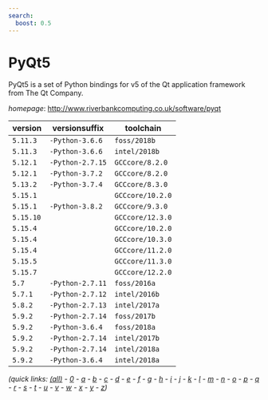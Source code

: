 ```yaml
---
search:
  boost: 0.5
---
```

# PyQt5

PyQt5 is a set of Python bindings for v5 of the Qt application framework from The Qt Company.

*homepage*: <http://www.riverbankcomputing.co.uk/software/pyqt>

version | versionsuffix | toolchain
--------|---------------|----------
``5.11.3`` | ``-Python-3.6.6`` | ``foss/2018b``
``5.11.3`` | ``-Python-3.6.6`` | ``intel/2018b``
``5.12.1`` | ``-Python-2.7.15`` | ``GCCcore/8.2.0``
``5.12.1`` | ``-Python-3.7.2`` | ``GCCcore/8.2.0``
``5.13.2`` | ``-Python-3.7.4`` | ``GCCcore/8.3.0``
``5.15.1`` |  | ``GCCcore/10.2.0``
``5.15.1`` | ``-Python-3.8.2`` | ``GCCcore/9.3.0``
``5.15.10`` |  | ``GCCcore/12.3.0``
``5.15.4`` |  | ``GCCcore/10.2.0``
``5.15.4`` |  | ``GCCcore/10.3.0``
``5.15.4`` |  | ``GCCcore/11.2.0``
``5.15.5`` |  | ``GCCcore/11.3.0``
``5.15.7`` |  | ``GCCcore/12.2.0``
``5.7`` | ``-Python-2.7.11`` | ``foss/2016a``
``5.7.1`` | ``-Python-2.7.12`` | ``intel/2016b``
``5.8.2`` | ``-Python-2.7.13`` | ``intel/2017a``
``5.9.2`` | ``-Python-2.7.14`` | ``foss/2017b``
``5.9.2`` | ``-Python-3.6.4`` | ``foss/2018a``
``5.9.2`` | ``-Python-2.7.14`` | ``intel/2017b``
``5.9.2`` | ``-Python-2.7.14`` | ``intel/2018a``
``5.9.2`` | ``-Python-3.6.4`` | ``intel/2018a``


*(quick links: [(all)](../index.md) - [0](../0/index.md) - [a](../a/index.md) - [b](../b/index.md) - [c](../c/index.md) - [d](../d/index.md) - [e](../e/index.md) - [f](../f/index.md) - [g](../g/index.md) - [h](../h/index.md) - [i](../i/index.md) - [j](../j/index.md) - [k](../k/index.md) - [l](../l/index.md) - [m](../m/index.md) - [n](../n/index.md) - [o](../o/index.md) - [p](../p/index.md) - [q](../q/index.md) - [r](../r/index.md) - [s](../s/index.md) - [t](../t/index.md) - [u](../u/index.md) - [v](../v/index.md) - [w](../w/index.md) - [x](../x/index.md) - [y](../y/index.md) - [z](../z/index.md))*

